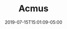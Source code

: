 ---
# Documentation: https://sourcethemes.com/academic/docs/managing-content/

title: "Acmus"
summary: "The ACMus project explores the use of machine learning techniques for computational musicology, digital music archive managment, and music information retrieval.Two main elements are the core of our project: 1. Emphasis on semi-supervised and unsupervised machine learning techniques that minimally rely on the availability of annotated data for a specific task. 2. Traditional Colombian music as the main focus of our study."
authors: []
tags: ["Music-information-retrieval","Musicology","Beat-tracking"]
categories: []
date: 2019-07-15T15:01:09-05:00

# Optional external URL for project (replaces project detail page).
external_link: "https://acmus-mir.github.io/"

# Featured image
# To use, add an image named `featured.jpg/png` to your page's folder.
# Focal points: Smart, Center, TopLeft, Top, TopRight, Left, Right, BottomLeft, Bottom, BottomRight.
image:
  caption: ""
  focal_point: ""
  preview_only: false

# Custom links (optional).
#   Uncomment and edit lines below to show custom links.
# links:
# - name: Follow
#   url: https://twitter.com
#   icon_pack: fab
#   icon: twitter

url_code: ""
url_pdf: ""
url_slides: ""
url_video: ""

# Slides (optional).
#   Associate this project with Markdown slides.
#   Simply enter your slide deck's filename without extension.
#   E.g. `slides = "example-slides"` references `content/slides/example-slides.md`.
#   Otherwise, set `slides = ""`.
slides: ""
---